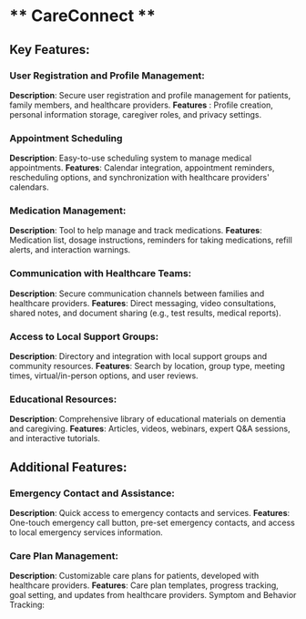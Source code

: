 # ** CareConnect **

## Key Features:

### User Registration and Profile Management:

  **Description**: Secure user registration and profile management for patients, family members, and healthcare providers.
  **Features** : Profile creation, personal information storage, caregiver roles, and privacy settings.
  
### Appointment Scheduling

  **Description**: Easy-to-use scheduling system to manage medical appointments.
  **Features**: Calendar integration, appointment reminders, rescheduling options, and synchronization with healthcare providers' calendars.

### Medication Management:

  **Description**: Tool to help manage and track medications.
  **Features**: Medication list, dosage instructions, reminders for taking medications, refill alerts, and interaction warnings.
  
### Communication with Healthcare Teams:

  **Description**: Secure communication channels between families and healthcare providers.
  **Features**: Direct messaging, video consultations, shared notes, and document sharing (e.g., test results, medical reports).

### Access to Local Support Groups:

  **Description**: Directory and integration with local support groups and community resources.
  **Features**: Search by location, group type, meeting times, virtual/in-person options, and user reviews.
  
### Educational Resources:

  **Description**: Comprehensive library of educational materials on dementia and caregiving.
  **Features**: Articles, videos, webinars, expert Q&A sessions, and interactive tutorials.
  
## Additional Features:

### Emergency Contact and Assistance:

  **Description**: Quick access to emergency contacts and services.
  **Features**: One-touch emergency call button, pre-set emergency contacts, and access to local emergency services information.
  
### Care Plan Management:

  **Description**: Customizable care plans for patients, developed with healthcare providers.
  **Features**: Care plan templates, progress tracking, goal setting, and updates from healthcare providers.
  Symptom and Behavior Tracking:
